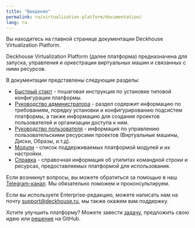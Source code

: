 ```yaml
---
title: "Введение"
permalink: ru/virtualization-platform/documentation/
lang: ru
---
```


Вы находитесь на главной странице документации Deckhouse Virtualization Platform.

Deckhouse Virtualization Platform (далее платформа) предназначена для запуска, управления и оркестрации виртуальных машин и связанных с ними ресурсов.

В документации представлены следующие разделы:
- [Быстрый старт](todo) - пошаговая инструкция по установке типовой конфигурации платформы.
- [Руководство администратора](./documentation/admin/overview.html) - раздел содержит информацию по требованиям, порядку установки и конфигурированию подсистем платформы, а также информацию для создания проектов пользователей и организации доступа к ним.
- [Руководство пользователя](./documentation/user/overview.html) - информация по управлению пользовательскими ресурсами проектов (Виртуальные машины, Диски, Образы, и.т.д).
- [Модули](./documentation/modules/list.html) - список поддерживаемых платформой модулей и их настройки.
- [Справка](./documentation/reference/configuration-module.html) - справочная информация об утилитах командной строки и ресурсах, предоставляемых платформой для использования.

Если возникнут вопросы, вы можете обратиться за помощью в наш [Telegram-канал](https://t.me/deckhouse_ru). Мы обязательно поможем и проконсультируем.

Если вы используете Enterprise-редакцию, можете написать нам на почту&nbsp;<a href="mailto:support@deckhouse.ru">support@deckhouse.ru</a>, мы также окажем вам поддержку.

Хотите улучшить платформу? Можете завести [задачу](https://github.com/deckhouse/virtualization/issues/), предложить свою идею или [решение](https://github.com/deckhouse/virtualization/blob/main/CONTRIBUTING.md) на GitHub.
